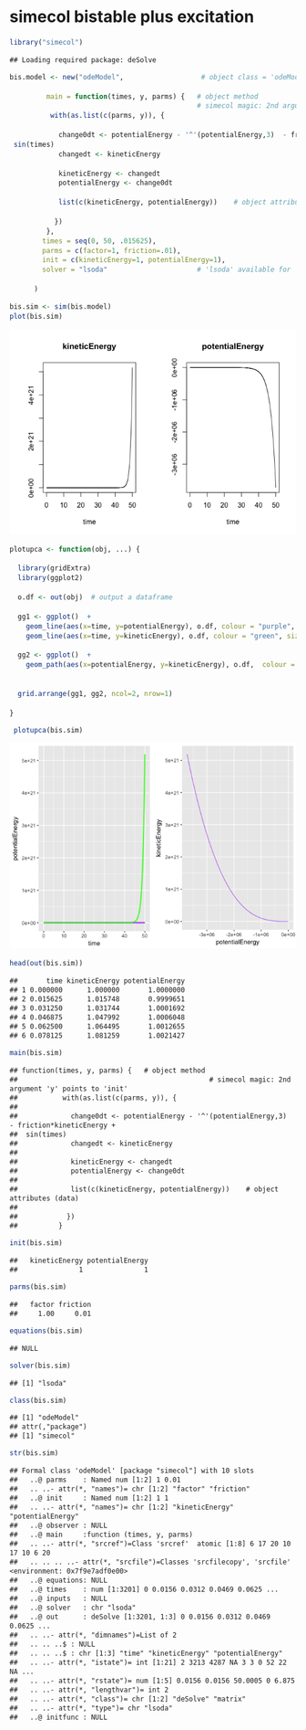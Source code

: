simecol bistable plus excitation
================

``` r
library("simecol")
```

    ## Loading required package: deSolve

``` r
bis.model <- new("odeModel",                   # object class = 'odeModel'
                
         main = function(times, y, parms) {   # object method
                                              # simecol magic: 2nd argument 'y' points to 'init'
          with(as.list(c(parms, y)), {

            change0dt <- potentialEnergy - '^'(potentialEnergy,3)  - friction*kineticEnergy +
 sin(times)
            changedt <- kineticEnergy
            
            kineticEnergy <- changedt
            potentialEnergy <- change0dt
            
            list(c(kineticEnergy, potentialEnergy))    # object attributes (data) 
            
           })
         },
        times = seq(0, 50, .015625),
        parms = c(factor=1, friction=.01),
        init = c(kineticEnergy=1, potentialEnergy=1),
        solver = "lsoda"                      # 'lsoda' available for 'odemodel' class
        
      )
```

``` r
bis.sim <- sim(bis.model)
plot(bis.sim)
```

![](bistableOscExc_files/figure-markdown_github/unnamed-chunk-2-1.png)

``` r
plotupca <- function(obj, ...) {
  
  library(gridExtra)
  library(ggplot2)
  
  o.df <- out(obj)  # output a dataframe
  
  gg1 <- ggplot()  +
    geom_line(aes(x=time, y=potentialEnergy), o.df, colour = "purple", size=1, alpha=0.8)  +
    geom_line(aes(x=time, y=kineticEnergy), o.df, colour = "green", size=1, alpha=0.8)
  
  gg2 <- ggplot()  +
    geom_path(aes(x=potentialEnergy, y=kineticEnergy), o.df,  colour = "purple", alpha=0.6) 
  
  
  grid.arrange(gg1, gg2, ncol=2, nrow=1)

}
```

``` r
 plotupca(bis.sim)
```

![](bistableOscExc_files/figure-markdown_github/unnamed-chunk-4-1.png)

``` r
head(out(bis.sim))
```

    ##       time kineticEnergy potentialEnergy
    ## 1 0.000000      1.000000       1.0000000
    ## 2 0.015625      1.015748       0.9999651
    ## 3 0.031250      1.031744       1.0001692
    ## 4 0.046875      1.047992       1.0006048
    ## 5 0.062500      1.064495       1.0012655
    ## 6 0.078125      1.081259       1.0021427

``` r
main(bis.sim)
```

    ## function(times, y, parms) {   # object method
    ##                                               # simecol magic: 2nd argument 'y' points to 'init'
    ##           with(as.list(c(parms, y)), {
    ## 
    ##             change0dt <- potentialEnergy - '^'(potentialEnergy,3)  - friction*kineticEnergy +
    ##  sin(times)
    ##             changedt <- kineticEnergy
    ##             
    ##             kineticEnergy <- changedt
    ##             potentialEnergy <- change0dt
    ##             
    ##             list(c(kineticEnergy, potentialEnergy))    # object attributes (data) 
    ##             
    ##            })
    ##          }

``` r
init(bis.sim)
```

    ##   kineticEnergy potentialEnergy 
    ##               1               1

``` r
parms(bis.sim)
```

    ##   factor friction 
    ##     1.00     0.01

``` r
equations(bis.sim)
```

    ## NULL

``` r
solver(bis.sim)
```

    ## [1] "lsoda"

``` r
class(bis.sim)
```

    ## [1] "odeModel"
    ## attr(,"package")
    ## [1] "simecol"

``` r
str(bis.sim)
```

    ## Formal class 'odeModel' [package "simecol"] with 10 slots
    ##   ..@ parms    : Named num [1:2] 1 0.01
    ##   .. ..- attr(*, "names")= chr [1:2] "factor" "friction"
    ##   ..@ init     : Named num [1:2] 1 1
    ##   .. ..- attr(*, "names")= chr [1:2] "kineticEnergy" "potentialEnergy"
    ##   ..@ observer : NULL
    ##   ..@ main     :function (times, y, parms)  
    ##   .. ..- attr(*, "srcref")=Class 'srcref'  atomic [1:8] 6 17 20 10 17 10 6 20
    ##   .. .. .. ..- attr(*, "srcfile")=Classes 'srcfilecopy', 'srcfile' <environment: 0x7f9e7adf0e00> 
    ##   ..@ equations: NULL
    ##   ..@ times    : num [1:3201] 0 0.0156 0.0312 0.0469 0.0625 ...
    ##   ..@ inputs   : NULL
    ##   ..@ solver   : chr "lsoda"
    ##   ..@ out      : deSolve [1:3201, 1:3] 0 0.0156 0.0312 0.0469 0.0625 ...
    ##   .. ..- attr(*, "dimnames")=List of 2
    ##   .. .. ..$ : NULL
    ##   .. .. ..$ : chr [1:3] "time" "kineticEnergy" "potentialEnergy"
    ##   .. ..- attr(*, "istate")= int [1:21] 2 3213 4287 NA 3 3 0 52 22 NA ...
    ##   .. ..- attr(*, "rstate")= num [1:5] 0.0156 0.0156 50.0005 0 6.875
    ##   .. ..- attr(*, "lengthvar")= int 2
    ##   .. ..- attr(*, "class")= chr [1:2] "deSolve" "matrix"
    ##   .. ..- attr(*, "type")= chr "lsoda"
    ##   ..@ initfunc : NULL
